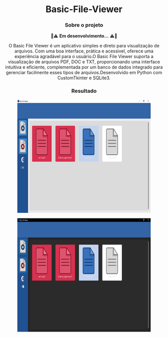 <div align="center">

# Basic-File-Viewer

### Sobre o projeto
🚧⚠️ **Em desenvolvimento...** ⚠️🚧

O Basic File Viewer é um aplicativo simples e direto para visualização de arquivos. Com uma boa interface, prática e acessível, oferece uma experiência agradável para o usuário.O Basic File Viewer suporta a visualização de arquivos PDF, DOC e TXT, proporcionando uma interface intuitiva e eficiente, complementada por um banco de dados integrado para gerenciar facilmente esses tipos de arquivos.Desenvolvido em Python com CustomTkinter e SQLite3.

### Resultado
<figure>
 <img src="img/interface.png" type="image/png" alt="Interface Theme Padrão" height=360>
</figure>
<figure>
 <img src="img/interface_p2.png" type="image/png" alt="Interface Theme Dark" height=360>
</figure>
</div>
